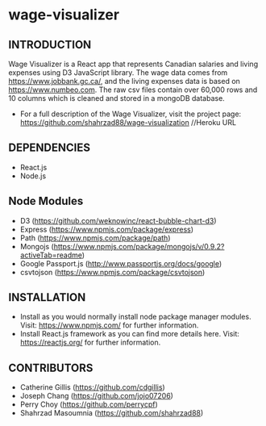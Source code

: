 # wage-visualizer

INTRODUCTION
------------

Wage Visualizer is a React app that represents Canadian salaries and living expenses using D3 JavaScript library.
The wage data comes from https://www.jobbank.gc.ca/, and the living expenses data is based on https://www.numbeo.com. 
The raw csv files contain over 60,000 rows and 10 columns which is cleaned and stored in
a mongoDB database.

 * For a full description of the Wage Visualizer, visit the project page:
   https://github.com/shahrzad88/wage-visualization
   //Heroku URL

DEPENDENCIES
------------
* React.js
* Node.js

Node Modules
------------

 * D3 (https://github.com/weknowinc/react-bubble-chart-d3)
 * Express (https://www.npmjs.com/package/express)
 * Path (https://www.npmjs.com/package/path)
 * Mongojs (https://www.npmjs.com/package/mongojs/v/0.9.2?activeTab=readme)
 * Google Passport.js (http://www.passportjs.org/docs/google)
 * csvtojson (https://www.npmjs.com/package/csvtojson)

INSTALLATION
------------
 
 * Install as you would normally install node package manager modules.
   Visit: https://www.npmjs.com/ for further information.
 * Install React.js framework as you can find more details here.
   Visit: https://reactjs.org/ for further information.

CONTRIBUTORS
------------
- Catherine Gillis (https://github.com/cdgillis)
- Joseph Chang (https://github.com/jojo07206)
- Perry Choy (https://github.com/perrycpf)
- Shahrzad Masoumnia (https://github.com/shahrzad88)
